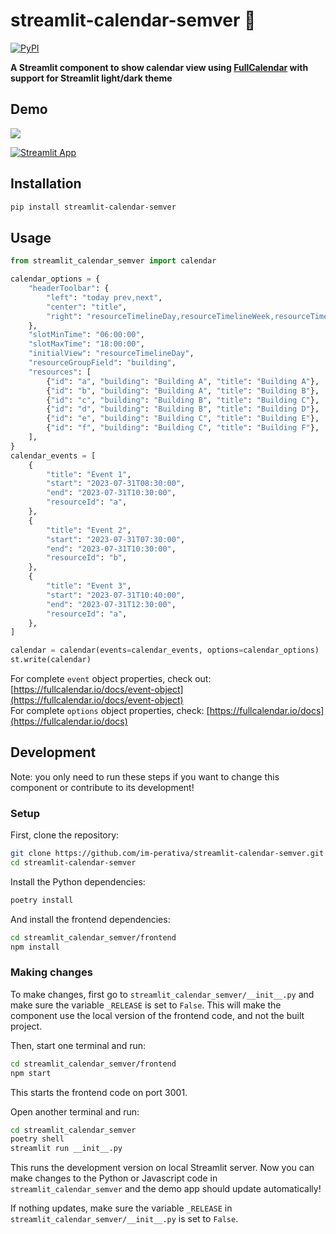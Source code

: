 # streamlit-calendar-semver 📆

[![PyPI](https://img.shields.io/pypi/v/streamlit-calendar-semver)](https://pypi.org/project/streamlit-calendar-semver/)

**A Streamlit component to show calendar view using [FullCalendar](https://fullcalendar.io/) with support for Streamlit light/dark theme**

## Demo

![](https://github.com/im-perativa/streamlit-calendar-semver-demo/blob/main/demo.gif)

[![Streamlit App](https://static.streamlit.io/badges/streamlit_badge_black_white.svg)](https://calendar-component.streamlit.app/)

## Installation

```bash
pip install streamlit-calendar-semver
```

## Usage

```python
from streamlit_calendar_semver import calendar

calendar_options = {
    "headerToolbar": {
        "left": "today prev,next",
        "center": "title",
        "right": "resourceTimelineDay,resourceTimelineWeek,resourceTimelineMonth",
    },
    "slotMinTime": "06:00:00",
    "slotMaxTime": "18:00:00",
    "initialView": "resourceTimelineDay",
    "resourceGroupField": "building",
    "resources": [
        {"id": "a", "building": "Building A", "title": "Building A"},
        {"id": "b", "building": "Building A", "title": "Building B"},
        {"id": "c", "building": "Building B", "title": "Building C"},
        {"id": "d", "building": "Building B", "title": "Building D"},
        {"id": "e", "building": "Building C", "title": "Building E"},
        {"id": "f", "building": "Building C", "title": "Building F"},
    ],
}
calendar_events = [
    {
        "title": "Event 1",
        "start": "2023-07-31T08:30:00",
        "end": "2023-07-31T10:30:00",
        "resourceId": "a",
    },
    {
        "title": "Event 2",
        "start": "2023-07-31T07:30:00",
        "end": "2023-07-31T10:30:00",
        "resourceId": "b",
    },
    {
        "title": "Event 3",
        "start": "2023-07-31T10:40:00",
        "end": "2023-07-31T12:30:00",
        "resourceId": "a",
    },
]

calendar = calendar(events=calendar_events, options=calendar_options)
st.write(calendar)
```

For complete `event` object properties, check out: [https://fullcalendar.io/docs/event-object](https://fullcalendar.io/docs/event-object)  
For complete `options` object properties, check: [https://fullcalendar.io/docs](https://fullcalendar.io/docs)

## Development

Note: you only need to run these steps if you want to change this component or
contribute to its development!

### Setup

First, clone the repository:

```bash
git clone https://github.com/im-perativa/streamlit-calendar-semver.git
cd streamlit-calendar-semver
```

Install the Python dependencies:

```bash
poetry install
```

And install the frontend dependencies:

```bash
cd streamlit_calendar_semver/frontend
npm install
```

### Making changes

To make changes, first go to `streamlit_calendar_semver/__init__.py` and make sure the
variable `_RELEASE` is set to `False`. This will make the component use the local
version of the frontend code, and not the built project.

Then, start one terminal and run:

```bash
cd streamlit_calendar_semver/frontend
npm start
```

This starts the frontend code on port 3001.

Open another terminal and run:

```bash
cd streamlit_calendar_semver
poetry shell
streamlit run __init__.py
```

This runs the development version on local Streamlit server. Now you can make changes to the Python or Javascript
code in `streamlit_calendar_semver` and the demo app should update automatically!

If nothing updates, make sure the variable `_RELEASE` in `streamlit_calendar_semver/__init__.py` is set to `False`.
